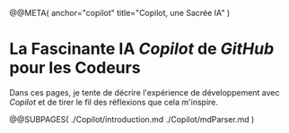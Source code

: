 @@META(
  anchor="copilot"
  title="Copilot, une Sacrée IA"
)

La Fascinante **IA** *Copilot* de *GitHub* pour les Codeurs
===========================================================

Dans ces pages, je tente de décrire l'expérience de
développement avec *Copilot* et de tirer le fil des réflexions
que cela m'inspire.

@@SUBPAGES(
  ./Copilot/introduction.md
  ./Copilot/mdParser.md
)
